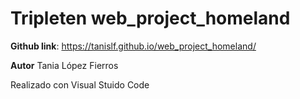 # Tripleten web_project_homeland

**Github link**: https://tanislf.github.io/web_project_homeland/

**Autor** Tania López Fierros

Realizado con Visual Stuido Code
